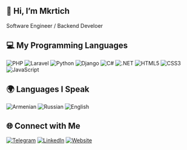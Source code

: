 ## 💫 Hi, I’m Mkrtich
Software Engineer / Backend Develoer

## 💻 My Programming Languages

![PHP](https://img.shields.io/badge/-PHP-777BB4?style=flat-square&logo=php&logoColor=white)
![Laravel](https://img.shields.io/badge/-Laravel-FF2D20?style=flat-square&logo=laravel&logoColor=white)
![Python](https://img.shields.io/badge/-Python-3776AB?style=flat-square&logo=python&logoColor=white)
![Django](https://img.shields.io/badge/-Django-092E20?style=flat-square&logo=django&logoColor=white)
![C#](https://img.shields.io/badge/-C%23-239120?style=flat-square&logo=c-sharp&logoColor=white)
![.NET](https://img.shields.io/badge/-.NET-512BD4?style=flat-square&logo=dotnet&logoColor=white)
![HTML5](https://img.shields.io/badge/-HTML5-E34F26?style=flat-square&logo=html5&logoColor=white)
![CSS3](https://img.shields.io/badge/-CSS3-1572B6?style=flat-square&logo=css3&logoColor=white)
![JavaScript](https://img.shields.io/badge/-JavaScript-F7DF1E?style=flat-square&logo=javascript&logoColor=black)

## 🌍 Languages I Speak

![Armenian](https://img.shields.io/badge/-Armenian-%23D90012?style=flat-square&logo=googletranslate&logoColor=white)
![Russian](https://img.shields.io/badge/-Russian-%23ffb6c1?style=flat-square&logo=googletranslate&logoColor=white)
![English](https://img.shields.io/badge/-English-%2300BFFF?style=flat-square&logo=googletranslate&logoColor=white)


## 🌐 Connect with Me

[![Telegram](https://img.shields.io/badge/-Telegram-2CA5E0?style=for-the-badge&logo=telegram&logoColor=white)](https://t.me/MkrtichM9)
[![LinkedIn](https://img.shields.io/badge/-LinkedIn-0077B5?style=for-the-badge&logo=linkedin&logoColor=white)](https://www.linkedin.com/in/mkrtich-mkrtchyan/)
[![Website](https://img.shields.io/badge/-Portfolio-000?style=for-the-badge&logo=vercel&logoColor=white)](https://mk-mkrtchyan.vercel.app/)


<!--
**Mk-Mkrtich/Mk-Mkrtich** is a ✨ _special_ ✨ repository because its `README.md` (this file) appears on your GitHub profile.

Here are some ideas to get you started:

- 🔭 I’m currently working on ...
- 🌱 I’m currently learning ...
- 👯 I’m looking to collaborate on ...
- 🤔 I’m looking for help with ...
- 💬 Ask me about ...
- 📫 How to reach me: ...
- 😄 Pronouns: ...
- ⚡ Fun fact: ...
-->
